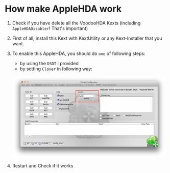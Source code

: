 How make AppleHDA work
=======================

1. Check if you have delete all the VoodooHDA Kexts (including `AppleHDADisabler`! That's important) 
2. First of all, install this Kext with KextUtility or any Kext-Installer that you want.
3. To enable this AppleHDA, you should do `one` of following steps:
    * by using the `DSDT` i provided
	* by setting `Clover` in following way:
	
	![Clover Setting](Clover-Setting.jpg "Clover Setting")
4. Restart and Check if it works
